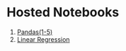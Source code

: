 # Hosted Notebooks

1. [Pandas(1-5)](https://nbviewer.jupyter.org/github/prakhar21/100-Days-of-ML/blob/master/day1/Pandas%281-5%29.ipynb)
2. [Linear Regression](https://nbviewer.jupyter.org/github/prakhar21/100-Days-of-ML/blob/master/day1/Linear%20Regression.ipynb)

